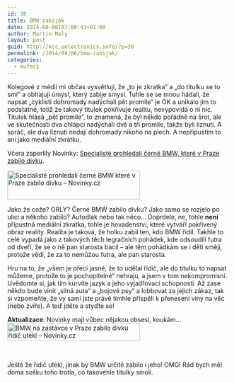 ```yaml
---
id: 38
title: BMW zabiják
date: 2014-08-06T07:00:43+01:00
author: Martin Maly
layout: post
guid: http://kcc.uelectronics.info/?p=38
permalink: /2014/08/06/bmw-zabijak/
categories:
  - Kuřecí
---
```

Kolegové z médií mi občas vysvětlují, že &#8222;to je zkratka&#8220; a &#8222;do titulku se to smí&#8220; a obhajují úmysl, který zabije smysl. Tuhle se se mnou hádali, že napsat &#8222;cyklisti dohromady nadýchali pět promile&#8220; je OK a unikalo jim to podstatné, totiž že takový titulek pokřivuje realitu, nevypovídá o ní nic. Titulek hlásá &#8222;pět promile&#8220;, to znamená, že byl někdo pořádně na šrot, ale ve skutečnosti dva chlápci nadýchali dvě a tři promile, takže byli líznutí. A soráč, ale dva líznutí nedají dohromady nikoho na plech. A nepřipustím to ani jako mediální zkratku.

Včera zaperlily Novinky: [Specialisté prohledali černé BMW, které v Praze zabilo dívku](http://www.novinky.cz/krimi/344207-specialiste-prohledali-cerne-bmw-ktere-v-praze-zabilo-divku.html).

[<img loading="lazy" class="aligncenter size-medium wp-image-39" src="http://kcc.uelectronics.info/wp-content/uploads/sites/8/2014/08/Specialisté-prohledali-černé-BMW-které-v-Praze-zabilo-dívku-–-Novinky.cz_-300x65.png" alt="Specialisté prohledali černé BMW  které v Praze zabilo dívku – Novinky.cz" width="300" height="65" srcset="https://kcc.uelectronics.info/wp-content/uploads/sites/8/2014/08/Specialisté-prohledali-černé-BMW-které-v-Praze-zabilo-dívku-–-Novinky.cz_-300x65.png 300w, https://kcc.uelectronics.info/wp-content/uploads/sites/8/2014/08/Specialisté-prohledali-černé-BMW-které-v-Praze-zabilo-dívku-–-Novinky.cz_-624x136.png 624w, https://kcc.uelectronics.info/wp-content/uploads/sites/8/2014/08/Specialisté-prohledali-černé-BMW-které-v-Praze-zabilo-dívku-–-Novinky.cz_.png 993w" sizes="(max-width: 300px) 100vw, 300px" />](http://kcc.uelectronics.info/wp-content/uploads/sites/8/2014/08/Specialisté-prohledali-černé-BMW-které-v-Praze-zabilo-dívku-–-Novinky.cz_.png)

Jako že cože? ORLY? Černé BMW zabilo dívku? Jako samo se rozjelo po ulici a někoho zabilo? Autodlak nebo tak něco&#8230; Doprdele, ne, tohle **není** přípustná mediální zkratka, tohle je hovadenství, které vytváří pokřivený obraz reality. Realita je taková, že holku zabil ten, kdo BMW řídil. Takhle to celé vypadá jako z takových těch legračních pohádek, kde odsoudili futra od dveří, že se o ně pan starosta bacil &#8211; ale těm pohádkám se i děti smějí, protože vědí, že za to nemůžou futra, ale pan starosta.

Hru na to, že &#8222;všem je přeci jasné, že to udělal řidič, ale do titulku to napsat můžeme, protože to je pochopitelné&#8220; nehraju, a jsem v tom nekompromisní. Uvědomte si, jak tím kurvíte jazyk a jeho vyjadřovací schopnosti. Až zase někdo bude vinit &#8222;silná auta&#8220; a &#8222;bojové psy&#8220; a lobbovat za jejich zákaz, tak si vzpomeňte, že vy sami jste právě tímhle přispěli k přenesení viny na věc (nebo zvíře). A teď jděte a styďte se!

**Aktualizace**: Novinky mají vůbec nějakou obsesi, koukám&#8230;[<img loading="lazy" class="aligncenter size-medium wp-image-56" src="http://kcc.uelectronics.info/wp-content/uploads/sites/8/2014/08/BMW-na-zastávce-v-Praze-zabilo-dívku-řidič-utekl-–-Novinky.cz_-300x40.png" alt="BMW na zastávce v Praze zabilo dívku  řidič utekl – Novinky.cz" width="300" height="40" srcset="https://kcc.uelectronics.info/wp-content/uploads/sites/8/2014/08/BMW-na-zastávce-v-Praze-zabilo-dívku-řidič-utekl-–-Novinky.cz_-300x40.png 300w, https://kcc.uelectronics.info/wp-content/uploads/sites/8/2014/08/BMW-na-zastávce-v-Praze-zabilo-dívku-řidič-utekl-–-Novinky.cz_-624x84.png 624w, https://kcc.uelectronics.info/wp-content/uploads/sites/8/2014/08/BMW-na-zastávce-v-Praze-zabilo-dívku-řidič-utekl-–-Novinky.cz_.png 852w" sizes="(max-width: 300px) 100vw, 300px" />](http://kcc.uelectronics.info/wp-content/uploads/sites/8/2014/08/BMW-na-zastávce-v-Praze-zabilo-dívku-řidič-utekl-–-Novinky.cz_.png)

&nbsp;

Ještě že řidič utekl, jinak by BMW určitě zabilo i jeho! OMG! Rád bych měl doma sošku toho trotla, co takovéhle titulky smolí.